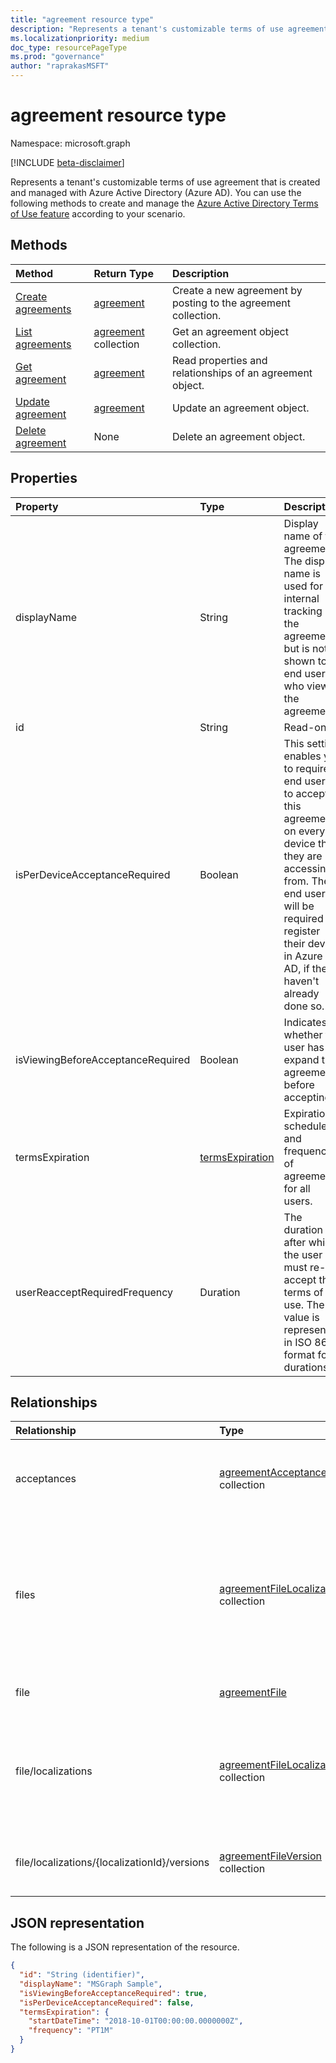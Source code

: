```yaml
---
title: "agreement resource type"
description: "Represents a tenant's customizable terms of use agreement that is created and managed with Azure Active Directory (Azure AD)."
ms.localizationpriority: medium
doc_type: resourcePageType
ms.prod: "governance"
author: "raprakasMSFT"
---
```


# agreement resource type

Namespace: microsoft.graph

[!INCLUDE [beta-disclaimer](../../includes/beta-disclaimer.md)]

Represents a tenant's customizable terms of use agreement that is created and managed with Azure Active Directory (Azure AD). You can use the following methods to create and manage the [Azure Active Directory Terms of Use feature](/azure/active-directory/conditional-access/terms-of-use) according to your scenario.

## Methods

| Method       | Return Type | Description |
|:-------------|:------------|:------------|
| [Create agreements](../api/agreement-post-agreements.md) | [agreement](agreement.md) | Create a new agreement by posting to the agreement collection. |
| [List agreements](../api/agreement-list.md) | [agreement](agreement.md) collection | Get an agreement object collection. |
| [Get agreement](../api/agreement-get.md) | [agreement](agreement.md) | Read properties and relationships of an agreement object. |
| [Update agreement](../api/agreement-update.md) | [agreement](agreement.md) | Update an agreement object. |
| [Delete agreement](../api/agreement-delete.md) | None | Delete an agreement object. |
<!--
| [Create agreementFile](../api/agreement-post-files.md) | [agreementFile](agreementfile.md) | Create a new agreementFile by posting to the files collection. |
| [List files](../api/agreement-list-files.md) | [agreementFile](agreementfile.md) collection | Get an agreementFile object collection. |
-->

## Properties
| Property     | Type        | Description |
|:-------------|:------------|:------------|
|displayName|String|Display name of the agreement. The display name is used for internal tracking of the agreement but is not shown to end users who view the agreement.|
|id|String| Read-only.|
|isPerDeviceAcceptanceRequired|Boolean|This setting enables you to require end users to accept this agreement on every device that they are accessing it from. The end user will be required to register their device in Azure AD, if they haven't already done so.|
|isViewingBeforeAcceptanceRequired|Boolean|Indicates whether the user has to expand the agreement before accepting.|
|termsExpiration|[termsExpiration](termsexpiration.md)| Expiration schedule and frequency of agreement for all users. |
|userReacceptRequiredFrequency|Duration|The duration after which the user must re-accept the terms of use. The value is represented in ISO 8601 format for durations.|


## Relationships
| Relationship | Type        | Description |
|:-------------|:------------|:------------|
|acceptances|[agreementAcceptance](agreementacceptance.md) collection|Read-only. Information about acceptances of this agreement.|
|files|[agreementFileLocalization](agreementfilelocalization.md) collection| PDFs linked to this agreement. **Note:** This property is in the process of being deprecated. Use the  **file** property instead.|
|file|[agreementFile](agreementfile.md) | Default PDF linked to this agreement.|
|file/localizations|[agreementFileLocalization](agreementfilelocalization.md) collection|The localized versions of the agreement files attached to the agreement.|
|file/localizations/{localizationId}/versions|[agreementFileVersion](agreementfileversion.md) collection|The version history for the localized agreement file.|


## JSON representation

The following is a JSON representation of the resource.

<!-- {
  "blockType": "resource",
  "keyProperty": "id",
  "optionalProperties": [

  ],
  "@odata.type": "microsoft.graph.agreement"
}-->

```json
{
  "id": "String (identifier)",
  "displayName": "MSGraph Sample",
  "isViewingBeforeAcceptanceRequired": true,
  "isPerDeviceAcceptanceRequired": false,
  "termsExpiration": {
    "startDateTime": "2018-10-01T00:00:00.0000000Z",
    "frequency": "PT1M"
  }
}
```

<!-- uuid: 8fcb5dbc-d5aa-4681-8e31-b001d5168d79
2015-10-25 14:57:30 UTC -->
<!--
{
  "type": "#page.annotation",
  "description": "agreement resource",
  "keywords": "",
  "section": "documentation",
  "tocPath": "",
  "suppressions": []
}
-->


